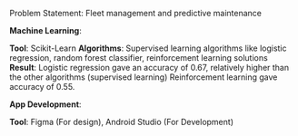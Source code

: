 Problem Statement: Fleet management and predictive maintenance

**Machine Learning**:

**Tool**: Scikit-Learn
**Algorithms**: Supervised learning algorithms like logistic regression, random forest classifier, reinforcement learning solutions
**Result**: Logistic regression gave an accuracy of 0.67, relatively higher than the other algorithms (supervised learning)
        Reinforcement learning gave accuracy of 0.55.

**App Development**:

**Tool**: Figma (For design), Android Studio (For Development)
